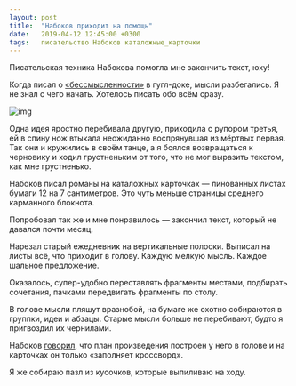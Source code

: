 ```yaml
---
layout: post
title:  "Набоков приходит на помощь"
date:   2019-04-12 12:45:00 +0300
tags:   писательство Набоков каталожные_карточки
---
```


Писательская техника Набокова помогла мне закончить текст, юху! 

Когда писал о [«бессмысленности»]({{site.url}}/void-of-meaning) в гугл-доке, мысли разбегались. Я не знал с чего начать. Хотелось писать обо всём сразу. 

![img](https://pp.userapi.com/c848636/v848636008/1728d9/CGF_U4J5MSs.jpg)

<!--excerpt-->

Одна идея яростно перебивала другую, приходила с рупором третья, ей в спину нож втыкала неожиданно воспрянувшая из мёртвых первая. Так они и кружились в своём танце, а я боялся возвращаться к черновику и ходил грустненьким от того, что не мог выразить текстом, как мне грустненько. 

Набоков писал романы на каталожных карточках — линованных листах бумаги 12 на 7 сантиметров. Это чуть меньше страницы среднего карманного блокнота. 

Попробовал так же и мне понравилось — закончил текст, который не давался почти месяц. 

Нарезал старый ежедневник на вертикальные полоски. Выписал на листы всё, что приходит в голову. Каждую мелкую мысль. Каждое шальное предложение. 

Оказалось, супер-удобно переставлять фрагменты местами, подбирать сочетания, пачками передвигать фрагменты по столу. 

В голове мысли пляшут вразнобой, на бумаге же охотно собираются в группки, идеи и абзацы. Старые мысли больше не перебивают, будто я пригвоздил их чернилами. 

Набоков [говорил](http://www.openculture.com/2014/02/the-notecards-on-which-vladimir-nabokov-wrote-lolita.html), что план произведения построен у него в голове и на карточках он только «заполняет кроссворд». 

Я же собираю пазл из кусочков, которые выпиливаю на ходу. 